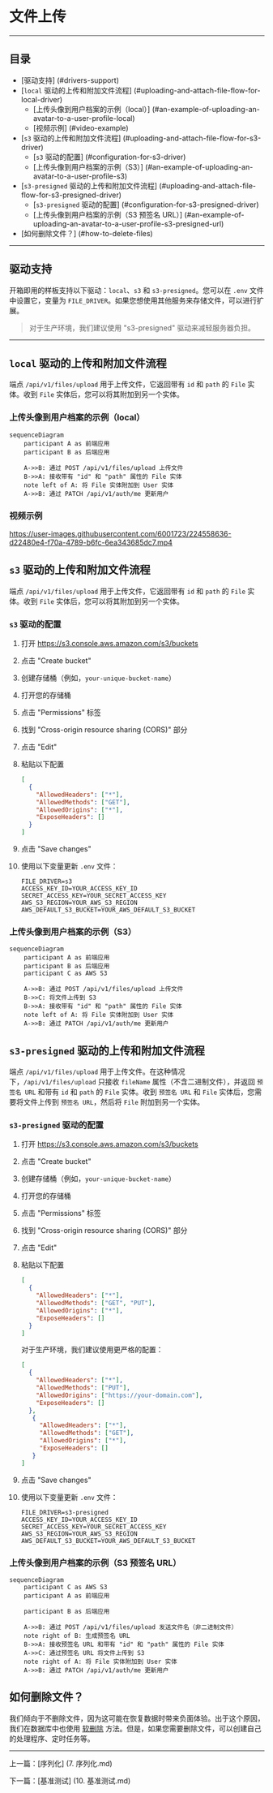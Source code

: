 # 文件上传

---

## 目录 <!-- omit in toc -->

- [驱动支持] (#drivers-support)
- [`local` 驱动的上传和附加文件流程] (#uploading-and-attach-file-flow-for-local-driver)
  - [上传头像到用户档案的示例（local）] (#an-example-of-uploading-an-avatar-to-a-user-profile-local)
  - [视频示例] (#video-example)
- [`s3` 驱动的上传和附加文件流程] (#uploading-and-attach-file-flow-for-s3-driver)
  - [`s3` 驱动的配置] (#configuration-for-s3-driver)
  - [上传头像到用户档案的示例（S3）] (#an-example-of-uploading-an-avatar-to-a-user-profile-s3)
- [`s3-presigned` 驱动的上传和附加文件流程] (#uploading-and-attach-file-flow-for-s3-presigned-driver)
  - [`s3-presigned` 驱动的配置] (#configuration-for-s3-presigned-driver)
  - [上传头像到用户档案的示例（S3 预签名 URL）] (#an-example-of-uploading-an-avatar-to-a-user-profile-s3-presigned-url)
- [如何删除文件？] (#how-to-delete-files)

---

## 驱动支持

开箱即用的样板支持以下驱动：`local`、`s3` 和 `s3-presigned`。您可以在 `.env` 文件中设置它，变量为 `FILE_DRIVER`。如果您想使用其他服务来存储文件，可以进行扩展。

> 对于生产环境，我们建议使用 "s3-presigned" 驱动来减轻服务器负担。

---

## `local` 驱动的上传和附加文件流程

端点 `/api/v1/files/upload` 用于上传文件，它返回带有 `id` 和 `path` 的 `File` 实体。收到 `File` 实体后，您可以将其附加到另一个实体。

### 上传头像到用户档案的示例（local）

```mermaid
sequenceDiagram
    participant A as 前端应用
    participant B as 后端应用

    A->>B: 通过 POST /api/v1/files/upload 上传文件
    B->>A: 接收带有 "id" 和 "path" 属性的 File 实体
    note left of A: 将 File 实体附加到 User 实体
    A->>B: 通过 PATCH /api/v1/auth/me 更新用户
```

### 视频示例

<https://user-images.githubusercontent.com/6001723/224558636-d22480e4-f70a-4789-b6fc-6ea343685dc7.mp4>

## `s3` 驱动的上传和附加文件流程

端点 `/api/v1/files/upload` 用于上传文件，它返回带有 `id` 和 `path` 的 `File` 实体。收到 `File` 实体后，您可以将其附加到另一个实体。

### `s3` 驱动的配置

1. 打开 <https://s3.console.aws.amazon.com/s3/buckets>
1. 点击 "Create bucket"
1. 创建存储桶（例如，`your-unique-bucket-name`）
1. 打开您的存储桶
1. 点击 "Permissions" 标签
1. 找到 "Cross-origin resource sharing (CORS)" 部分
1. 点击 "Edit"
1. 粘贴以下配置

    ```json
    [
      {
        "AllowedHeaders": ["*"],
        "AllowedMethods": ["GET"],
        "AllowedOrigins": ["*"],
        "ExposeHeaders": []
      }
    ]
    ```

1. 点击 "Save changes"
1. 使用以下变量更新 `.env` 文件：

    ```dotenv
    FILE_DRIVER=s3
    ACCESS_KEY_ID=YOUR_ACCESS_KEY_ID
    SECRET_ACCESS_KEY=YOUR_SECRET_ACCESS_KEY
    AWS_S3_REGION=YOUR_AWS_S3_REGION
    AWS_DEFAULT_S3_BUCKET=YOUR_AWS_DEFAULT_S3_BUCKET
    ```

### 上传头像到用户档案的示例（S3）

```mermaid
sequenceDiagram
    participant A as 前端应用
    participant B as 后端应用
    participant C as AWS S3

    A->>B: 通过 POST /api/v1/files/upload 上传文件
    B->>C: 将文件上传到 S3
    B->>A: 接收带有 "id" 和 "path" 属性的 File 实体
    note left of A: 将 File 实体附加到 User 实体
    A->>B: 通过 PATCH /api/v1/auth/me 更新用户
```

## `s3-presigned` 驱动的上传和附加文件流程

端点 `/api/v1/files/upload` 用于上传文件。在这种情况下，`/api/v1/files/upload` 只接收 `fileName` 属性（不含二进制文件），并返回 `预签名 URL` 和带有 `id` 和 `path` 的 `File` 实体。收到 `预签名 URL` 和 `File` 实体后，您需要将文件上传到 `预签名 URL`，然后将 `File` 附加到另一个实体。

### `s3-presigned` 驱动的配置

1. 打开 <https://s3.console.aws.amazon.com/s3/buckets>
1. 点击 "Create bucket"
1. 创建存储桶（例如，`your-unique-bucket-name`）
1. 打开您的存储桶
1. 点击 "Permissions" 标签
1. 找到 "Cross-origin resource sharing (CORS)" 部分
1. 点击 "Edit"
1. 粘贴以下配置

    ```json
    [
      {
        "AllowedHeaders": ["*"],
        "AllowedMethods": ["GET", "PUT"],
        "AllowedOrigins": ["*"],
        "ExposeHeaders": []
      }
    ]
    ```

   对于生产环境，我们建议使用更严格的配置：

   ```json
   [
     {
       "AllowedHeaders": ["*"],
       "AllowedMethods": ["PUT"],
       "AllowedOrigins": ["https://your-domain.com"],
       "ExposeHeaders": []
     },
      {
        "AllowedHeaders": ["*"],
        "AllowedMethods": ["GET"],
        "AllowedOrigins": ["*"],
        "ExposeHeaders": []
      }
   ]
   ```

1. 点击 "Save changes"
1. 使用以下变量更新 `.env` 文件：

    ```dotenv
    FILE_DRIVER=s3-presigned
    ACCESS_KEY_ID=YOUR_ACCESS_KEY_ID
    SECRET_ACCESS_KEY=YOUR_SECRET_ACCESS_KEY
    AWS_S3_REGION=YOUR_AWS_S3_REGION
    AWS_DEFAULT_S3_BUCKET=YOUR_AWS_DEFAULT_S3_BUCKET
    ```

### 上传头像到用户档案的示例（S3 预签名 URL）

```mermaid
sequenceDiagram
    participant C as AWS S3
    participant A as 前端应用
    
    participant B as 后端应用

    A->>B: 通过 POST /api/v1/files/upload 发送文件名（非二进制文件）
    note right of B: 生成预签名 URL
    B->>A: 接收预签名 URL 和带有 "id" 和 "path" 属性的 File 实体
    A->>C: 通过预签名 URL 将文件上传到 S3
    note right of A: 将 File 实体附加到 User 实体
    A->>B: 通过 PATCH /api/v1/auth/me 更新用户
```

## 如何删除文件？

我们倾向于不删除文件，因为这可能在恢复数据时带来负面体验。出于这个原因，我们在数据库中也使用 [软删除](https://orkhan.gitbook.io/typeorm/docs/delete-query-builder#soft-delete) 方法。但是，如果您需要删除文件，可以创建自己的处理程序、定时任务等。

---

上一篇：[序列化] (7. 序列化.md)

下一篇：[基准测试] (10. 基准测试.md)
